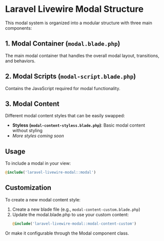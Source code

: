 # Laravel Livewire Modal Structure

This modal system is organized into a modular structure with three main components:

## 1. Modal Container (`modal.blade.php`)

The main modal container that handles the overall modal layout, transitions, and behaviors.

## 2. Modal Scripts (`modal-script.blade.php`)

Contains the JavaScript required for modal functionality.

## 3. Modal Content

Different modal content styles that can be easily swapped:

-   **Styless (`modal-content-styless.blade.php`)**: Basic modal content without styling
-   _More styles coming soon_

## Usage

To include a modal in your view:

```php
@include('laravel-livewire-modal::modal')
```

## Customization

To create a new modal content style:

1. Create a new blade file (e.g., `modal-content-custom.blade.php`)
2. Update the modal.blade.php to use your custom content:
    ```php
    @include('laravel-livewire-modal::modal-content-custom')
    ```

Or make it configurable through the Modal component class.
